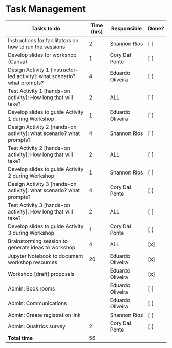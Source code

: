 # Task Management

| Tasks to do                                                          | Time (hrs) | Responsible      | Done? |
|--------------------------------------------------------------------- |------------|------------------|-------|
| Instructions for facilitators on how to run the sessions             | 2          | Shannon Rios     |  [ ]  |
| Develop slides for workshop (Canva)                                  | 1          | Cory Dal Ponte   |  [ ]  |
| Design Activity 1 [instructor-led activity]: what scenario? what prompts? | 4          | Eduardo Oliveira  |  [ ]  |
| Test Activity 1 [hands-on activity]: How long that will take?        | 2          | ALL              |  [ ]  |
| Develop slides to guide Activity 1 during Workshop                   | 1          | Eduardo Oliveira |  [ ]  |
| Design Activity 2 [hands-on activity]: what scenario? what prompts?  | 4          | Shannon Rios     |  [ ]  |
| Test Activity 2 [hands-on activity]: How long that will take?        | 2          | ALL              |  [ ]  |
| Develop slides to guide Activity 2 during Workshop                   | 1          | Shannon Rios     |  [ ]  |
| Design Activity 3 [hands-on activity]: what scenario? what prompts?  | 4          | Cory Dal Ponte   |  [ ]  |
| Test Activity 3 [hands-on activity]: How long that will take?        | 2          | ALL              |  [ ]  |
| Develop slides to guide Activity 3 during Workshop                   | 1          | Cory Dal Ponte   |  [ ]  |
| Brainstorming session to generate ideas to workshop                  | 4          | ALL              |  [x]  |
| Jupyter Notebook to document workshop resources                      | 20         | Eduardo Oliveira |  [x]  |
| Workshop [draft] proposals                                           |            | Eduardo Oliveira |  [x]  |
| Admin: Book rooms                                                    |            | Eduardo Oliveira |  [ ]  |
| Admin: Communications                                                |            | Eduardo Oliveira |  [ ]  |
| Admin: Create registration link                                      |            | Shannon Rios     |  [ ]  |
| Admin: Qualtrics survey                                              | 2          | Cory Dal Ponte   |  [ ]  |
| **Total time**                                                       | 56         |                  |       |
